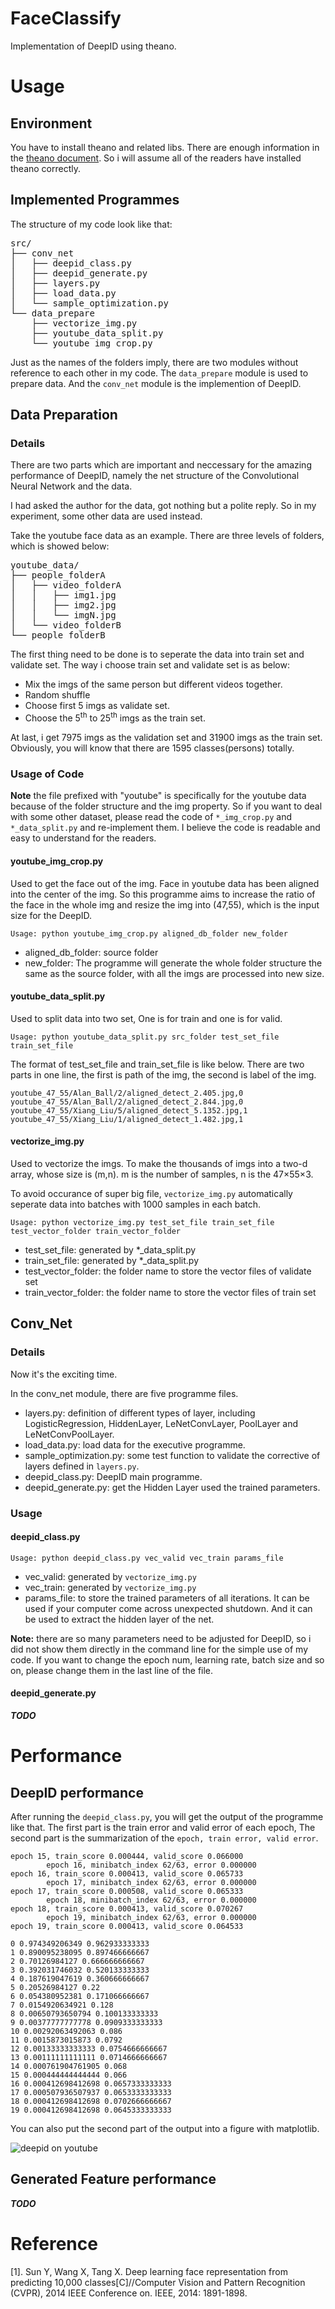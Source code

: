 # FaceClassify

Implementation of DeepID using theano.

# Usage

## Environment

You have to install theano and related libs. There are enough information in the [theano document](http://deeplearning.net/software/theano/install.html#install). So i will assume all of the readers have installed theano correctly.

## Implemented Programmes

The structure of my code look like that:

<pre>
src/
├── conv_net
│   ├── deepid_class.py
│   ├── deepid_generate.py
│   ├── layers.py
│   ├── load_data.py
│   └── sample_optimization.py
└── data_prepare
    ├── vectorize_img.py
    ├── youtube_data_split.py
    └── youtube_img_crop.py
</pre>

Just as the names of the folders imply, there are two modules without reference to each other in my code. The `data_prepare` module is used to prepare data. And the `conv_net` module is the implemention of DeepID.


## Data Preparation

### Details

There are two parts which are important and neccessary for the amazing performance of DeepID, namely the net structure of the Convolutional Neural Network and the data. 

I had asked the author for the data, got nothing but a polite reply. So in my experiment, some other data are used instead.

Take the youtube face data as an example. There are three levels of folders, which is showed below:

<pre>
youtube_data/
├── people_folderA
│   ├── video_folderA
│   │   ├── img1.jpg
│   │   ├── img2.jpg
│   │   └── imgN.jpg
│   └── video_folderB
└── people_folderB
</pre>

The first thing need to be done is to seperate the data into train set and validate set. The way i choose train set and validate set is as below:

- Mix the imgs of the same person but different videos together.
- Random shuffle
- Choose first 5 imgs as validate set.
- Choose the 5<sup>th</sup> to 25<sup>th</sup> imgs as the train set.

At last, i get 7975 imgs as the validation set and 31900 imgs as the train set. Obviously, you will know that there are 1595 classes(persons) totally.

### Usage of Code

**Note** the file prefixed with "youtube" is specifically for the youtube data because of the folder structure and the img property. So if you want to deal with some other dataset, please read the code of `*_img_crop.py` and `*_data_split.py` and re-implement them. I believe the code is readable and easy to understand for the readers.

#### youtube_img_crop.py

Used to get the face out of the img. Face in youtube data has been aligned into the center of the img. So this programme aims to increase the ratio of the face in the whole img and resize the img into (47,55), which is the input size for the DeepID.

	Usage: python youtube_img_crop.py aligned_db_folder new_folder

- aligned_db_folder: source folder
- new_folder: The programme will generate the whole folder structure the same as the source folder, with all the imgs are processed into new size.

#### youtube_data_split.py

Used to split data into two set, One is for train and one is for valid. 

	Usage: python youtube_data_split.py src_folder test_set_file train_set_file

The format of test_set_file and train_set_file is like below. There are two parts in one line, the first is path of the img, the second is label of the img.

```
youtube_47_55/Alan_Ball/2/aligned_detect_2.405.jpg,0
youtube_47_55/Alan_Ball/2/aligned_detect_2.844.jpg,0
youtube_47_55/Xiang_Liu/5/aligned_detect_5.1352.jpg,1
youtube_47_55/Xiang_Liu/1/aligned_detect_1.482.jpg,1
```

#### vectorize_img.py

Used to vectorize the imgs. To make the thousands of imgs into a two-d array, whose size is (m,n). m is the number of samples, n is the 47×55×3.

To avoid occurance of super big file, `vectorize_img.py` automatically seperate data into batches with 1000 samples in each batch.

	Usage: python vectorize_img.py test_set_file train_set_file test_vector_folder train_vector_folder

- test_set_file: generated by *_data_split.py
- train_set_file: generated by *_data_split.py
- test_vector_folder: the folder name to store the vector files of validate set
- train_vector_folder: the folder name to store the vector files of train set


## Conv_Net

### Details

Now it's the exciting time. 

In the conv_net module, there are five programme files.

- layers.py: definition of different types of layer, including LogisticRegression, HiddenLayer, LeNetConvLayer, PoolLayer and LeNetConvPoolLayer.
- load_data.py: load data for the executive programme.
- sample_optimization.py: some test function to validate the corrective of layers defined in `layers.py`.
- deepid_class.py: DeepID main programme.
- deepid_generate.py: get the Hidden Layer used the trained parameters.

### Usage

#### deepid_class.py

	Usage: python deepid_class.py vec_valid vec_train params_file

- vec_valid: generated by `vectorize_img.py`
- vec_train: generated by `vectorize_img.py`
- params_file: to store the trained parameters of all iterations. It can be used if your computer come across unexpected shutdown. And it can be used to extract the hidden layer of the net.

**Note:** 
there are so many parameters need to be adjusted for DeepID, so i did not show them directly in the command line for the simple use of my code. If you want to change the epoch num, learning rate, batch size and so on, please change them in the last line of the file.


#### deepid_generate.py

***TODO***

# Performance

## DeepID performance

After running the `deepid_class.py`, you will get the output of the programme like that. The first part is the train error and valid error of each epoch, The second part is the summarization of the `epoch, train error, valid error`. 

```
epoch 15, train_score 0.000444, valid_score 0.066000
        epoch 16, minibatch_index 62/63, error 0.000000
epoch 16, train_score 0.000413, valid_score 0.065733
        epoch 17, minibatch_index 62/63, error 0.000000
epoch 17, train_score 0.000508, valid_score 0.065333
        epoch 18, minibatch_index 62/63, error 0.000000
epoch 18, train_score 0.000413, valid_score 0.070267
        epoch 19, minibatch_index 62/63, error 0.000000
epoch 19, train_score 0.000413, valid_score 0.064533

0 0.974349206349 0.962933333333
1 0.890095238095 0.897466666667
2 0.70126984127 0.666666666667
3 0.392031746032 0.520133333333
4 0.187619047619 0.360666666667
5 0.20526984127 0.22
6 0.054380952381 0.171066666667
7 0.0154920634921 0.128
8 0.00650793650794 0.100133333333
9 0.00377777777778 0.0909333333333
10 0.00292063492063 0.086
11 0.0015873015873 0.0792
12 0.00133333333333 0.0754666666667
13 0.00111111111111 0.0714666666667
14 0.000761904761905 0.068
15 0.000444444444444 0.066
16 0.000412698412698 0.0657333333333
17 0.000507936507937 0.0653333333333
18 0.000412698412698 0.0702666666667
19 0.000412698412698 0.0645333333333
```

You can also put the second part of the output into a figure with matplotlib.

![deepid on youtube](./doc/error_rate_deepid_youtubeface.png)

## Generated Feature performance

***TODO***


# Reference

[1]. Sun Y, Wang X, Tang X. Deep learning face representation from predicting 10,000 classes[C]//Computer Vision and Pattern Recognition (CVPR), 2014 IEEE Conference on. IEEE, 2014: 1891-1898.

